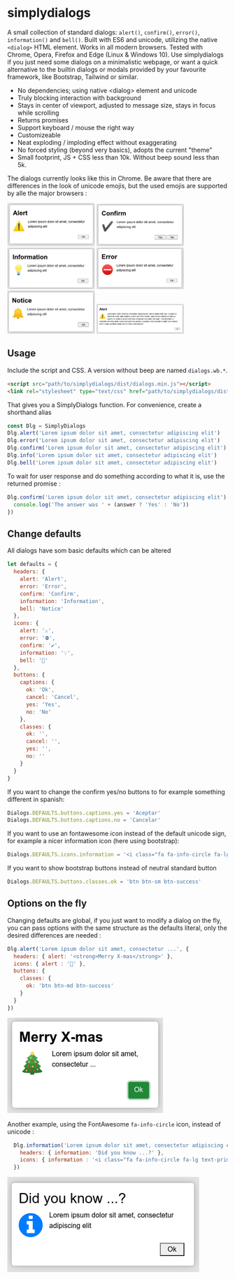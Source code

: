 # simplydialogs
A small collection of standard dialogs: ```alert()```, ```confirm()```, ```error()```, ```information()``` and ```bell()```. Built with ES6 and unicode, utilizing the native ```<dialog>``` HTML element. Works in all modern browsers. Tested with Chrome, Opera, Firefox and Edge (Linux & Windows 10). Use simplydialogs if you just need some dialogs on a minimalistic webpage, or want a quick alternative to the builtin dialogs or modals provided by your favourite framework, like Bootstrap, Tailwind or similar.

* No dependencies; using native &lt;dialog> element and unicode</li>
* Truly blocking interaction with background
* Stays in center of viewport, adjusted to message size, stays in focus while scrolling
* Returns promises
* Support keyboard / mouse the right way
* Customizeable
* Neat exploding / imploding effect without exaggerating
* No forced styling (beyond very basics), adopts the current "theme"
* Small footprint, JS + CSS less than 10k. Without beep sound less than 5k.

The dialogs currently looks like this in Chrome. Be aware that there are differences in the look of unicode emojis, but the used emojis are supported by alle the major browsers :
<p float="left">
<img src="assets/alert.png" width="200">
<img src="assets/confirm.png" width="200">
<img src="assets/information.png" width="200">
<img src="assets/error.png" width="200">
<img src="assets/bell.png" width="200">
<img src="assets/alert-long-text.png" width="200">
</p>

## Usage
Include the script and CSS. A version without beep are named ```dialogs.wb.*```.

```html
<script src="path/to/simplydialogs/dist/dialogs.min.js"></script>
<link rel="stylesheet" type="text/css" href="path/to/simplydialogs/dist/dialogs.min.css">
```

That gives you a SimplyDialogs function. For convenience, create a shorthand alias 

```javascript
const Dlg = SimplyDialogs
Dlg.alert('Lorem ipsum dolor sit amet, consectetur adipiscing elit')
Dlg.error('Lorem ipsum dolor sit amet, consectetur adipiscing elit')
Dlg.confirm('Lorem ipsum dolor sit amet, consectetur adipiscing elit')
Dlg.info('Lorem ipsum dolor sit amet, consectetur adipiscing elit')
Dlg.bell('Lorem ipsum dolor sit amet, consectetur adipiscing elit')
```

To wait for user response and do something according to what it is, use the returned promise :

```javascript
Dlg.confirm('Lorem ipsum dolor sit amet, consectetur adipiscing elit').then(answer => {
  console.log('The answer was ' + (answer ? 'Yes' : 'No'))
})
```

## Change defaults
All dialogs have som basic defaults which can be altered

```javascript
let defaults = {
  headers: {
    alert: 'Alert',
    error: 'Error',
    confirm: 'Confirm',
    information: 'Information',
    bell: 'Notice'
  },
  icons: {
    alert: '⚠',
    error: '⛔',
    confirm: '✔️',
    information: '💡',
    bell: '🔔'
  },
  buttons: {
    captions: {
      ok: 'Ok',
      cancel: 'Cancel',
      yes: 'Yes',
      no: 'No'
    },
    classes: {
      ok: '',
      cancel: '',
      yes: '',
      no: ''
    }
  }
}
```
If you want to change the confirm yes/no buttons to for example something different in spanish:

```javascript
Dialogs.DEFAULTS.buttons.captions.yes = 'Aceptar'
Dialogs.DEFAULTS.buttons.captions.no = 'Cancelar'
```
If you want to use an fontawesome icon instead of the default unicode sign, for example a nicer information icon (here using bootstrap):

```javascript
Dialogs.DEFAULTS.icons.information = '<i class="fa fa-info-circle fa-lg text-primary"></i>'
```
If you want to show bootstrap buttons instead of neutral standard button

```javascript
Dialogs.DEFAULTS.buttons.classes.ok = 'btn btn-sm btn-success'
```

## Options on the fly
Changing defaults are global, if you just want to modify a dialog on the fly, you can pass options with the same structure as the defaults literal, only the desired differences are needed :

```javascript
Dlg.alert('Lorem ipsum dolor sit amet, consectetur ...', {
  headers: { alert: '<strong>Merry X-mas</strong>' },
  icons: { alert : '🎄' },
  buttons: {
    classes: {
      ok: 'btn btn-md btn-success'
    }
  }
})
```
![Custom](assets/custom-alert.png "Example of alert with options")

Another example, using the FontAwesome ```fa-info-circle``` icon, instead of unicode :

```javascript
  Dlg.information('Lorem ipsum dolor sit amet, consectetur adipiscing elit', {
    headers: { information: 'Did you know ...?' },
    icons: { information : '<i class="fa fa-info-circle fa-lg text-primary"></i>' },
  })
```

![Custom](assets/information-with-fa-icon.png "Example of Info with custom icon and alternative header")


